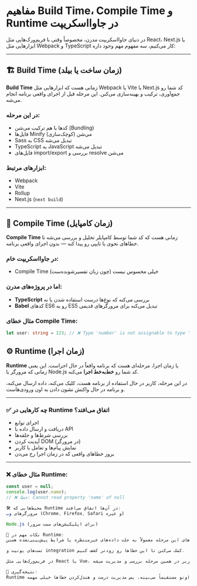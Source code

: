 # مفاهیم Build Time، Compile Time و Runtime در جاوااسکریپت

در دنیای جاوااسکریپت مدرن، مخصوصاً وقتی با فریم‌ورک‌هایی مثل React، Next.js یا ابزارهایی مثل Webpack و TypeScript کار می‌کنیم، سه مفهوم مهم وجود داره:

---

## 🏗️ Build Time (زمان ساخت یا بیلد)

**Build Time** زمانی هست که ابزارهایی مثل Webpack یا Vite یا Next.js کد شما رو جمع‌آوری، ترکیب و بهینه‌سازی می‌کنن. این مرحله قبل از اجرای واقعی برنامه انجام می‌شه.

### در این مرحله:
- کدها با هم ترکیب می‌شن (Bundling)
- فایل‌ها Minify می‌شن (کوچک‌سازی)
- Sass به CSS تبدیل می‌شه
- TypeScript به JavaScript تبدیل می‌شه
- فایل‌های import/export بررسی و resolve می‌شن

### ابزارهای مرتبط:
- Webpack
- Vite
- Rollup
- Next.js (`next build`)

---

## 🧾 Compile Time (زمان کامپایل)

**Compile Time** زمانی هست که کد شما توسط کامپایلر تحلیل و بررسی می‌شه تا خطاهای نحوی یا تایپی رو پیدا کنه — بدون اجرای واقعی برنامه.

### در جاوااسکریپت خام:
- Compile Time خیلی محسوس نیست (چون زبان تفسیرشونده‌ست)

### اما در پروژه‌های مدرن:
- **TypeScript** بررسی می‌کنه که نوع‌ها درست استفاده شدن یا نه
- **Babel** کدهای ES6 رو به ES5 تبدیل می‌کنه برای مرورگرهای قدیمی

### مثال خطای Compile Time:
```ts
let user: string = 123; // ❌ Type 'number' is not assignable to type 'string'
```


## ⚙️ Runtime (زمان اجرا)

**Runtime** یا زمان اجرا، مرحله‌ای هست که برنامه واقعاً در حال اجراست. این یعنی زمانی که مرورگر یا Node.js کد شما رو **خط‌به‌خط اجرا** می‌کنه.

در این مرحله، کاربر در حال استفاده از برنامه هست، کلیک می‌کنه، داده ارسال می‌کنه، و برنامه در حال واکنش نشون دادن به اون ورودی‌هاست.

---

### ✅ چه کارهایی در Runtime اتفاق می‌افتد؟
- اجرای توابع
- دریافت و ارسال داده با API
- بررسی شرط‌ها و حلقه‌ها
- آپدیت کردن DOM (در مرورگر)
- نمایش پیام‌ها و تعامل با کاربر
- بروز خطاهای واقعی که در زمان اجرا رخ می‌دن

---

### ❌ مثال خطای Runtime:
```js
const user = null;
console.log(user.name); 
// ❌ خطا: Cannot read property 'name' of null

🛠 محیط‌هایی که Runtime در آن‌ها اتفاق می‌افتد:
مرورگرهای وب (Chrome, Firefox, Safari و غیره)

Node.js (برای اپلیکیشن‌های سمت سرور)

📌 نکات مهم در Runtime:
خطاهای این مرحله معمولاً به علت داده‌های غیرمنتظره یا شرایط پیش‌بینی‌نشده هستن.

تست‌های یونیت و integration کمک می‌کنن تا این خطاها رو زودتر کشف کنیم.

در فریم‌ورک‌هایی مثل React یا Vue، عملکرد و تعامل کاربر در همین مرحله بررسی و مدیریت می‌شه.

🎯 نتیجه‌گیری:
Runtime بخشی از چرخه‌ی عمر برنامه‌ست که همه‌چیز در حال اجراست. اگه خطایی در این مرحله پیش بیاد، کاربر اونو مستقیماً می‌بینه، پس مدیریت درست و هندل‌کردن خطاها خیلی مهمه.
